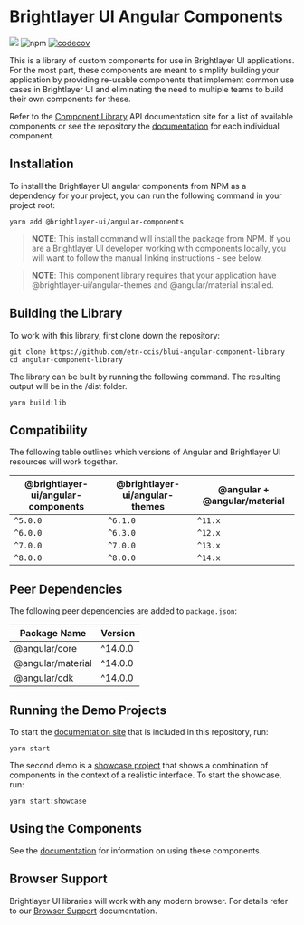 # Brightlayer UI Angular Components

[![](https://img.shields.io/circleci/project/github/etn-ccis/blui-angular-component-library/master.svg?style=flat)](https://circleci.com/gh/etn-ccis/blui-angular-component-library/tree/master)
![npm](https://img.shields.io/npm/v/@brightlayer-ui/angular-components?label=%40brightlayer-ui%2Fangular-components) [![codecov](https://codecov.io/gh/etn-ccis/blui-angular-component-library/branch/master/graph/badge.svg?token=DB9EMVFAFJ)](https://codecov.io/gh/etn-ccis/blui-angular-component-library)

This is a library of custom components for use in Brightlayer UI applications. For the most part, these components are meant to simplify building your application by providing re-usable components that implement common use cases in Brightlayer UI and eliminating the need to multiple teams to build their own components for these.

Refer to the [Component Library](https://brightlayer-ui-components.github.io/angular) API documentation site for a list of available components or see the repository the [documentation](https://github.com/brightlayer-ui/angular-component-library/tree/master/docs) for each individual component.

## Installation

To install the Brightlayer UI angular components from NPM as a dependency for your project, you can run the following command in your project root:

```
yarn add @brightlayer-ui/angular-components
```

> **NOTE**: This install command will install the package from NPM. If you are a Brightlayer UI developer working with components locally, you will want to follow the manual linking instructions - see below.

> **NOTE**: This component library requires that your application have @brightlayer-ui/angular-themes and @angular/material installed.

## Building the Library

To work with this library, first clone down the repository:

```
git clone https://github.com/etn-ccis/blui-angular-component-library
cd angular-component-library
```

The library can be built by running the following command. The resulting output will be in the /dist folder.

```
yarn build:lib
```


## Compatibility

The following table outlines which versions of Angular and Brightlayer UI resources will work together.

| @brightlayer-ui/angular-components | @brightlayer-ui/angular-themes | @angular + @angular/material |
|------------------------------------|--------------------------------|-----------------------------|
| `^5.0.0`                           | `^6.1.0`                       | `^11.x`                     |
| `^6.0.0`                           | `^6.3.0`                       | `^12.x`                     |
| `^7.0.0`                           | `^7.0.0`                       | `^13.x`                     |
| `^8.0.0`                           | `^8.0.0`                       | `^14.x`                     |

## Peer Dependencies

The following peer dependencies are added to `package.json`:

| Package Name      | Version |
| ----------------- |---------|
| @angular/core     | ^14.0.0 |
| @angular/material | ^14.0.0 |
| @angular/cdk      | ^14.0.0 |

## Running the Demo Projects

To start the [documentation site](https://brightlayer-ui-components.github.io/angular) that is included in this repository, run:

```
yarn start
```

The second demo is a [showcase project](https://blui-angular-showcase.web.app/) that shows a combination of components in the context of a realistic interface.  To start the showcase, run: 

```
yarn start:showcase
```


## Using the Components

See the [documentation](https://brightlayer-ui-components.github.io/angular) for information on using these components.

## Browser Support

Brightlayer UI libraries will work with any modern browser. For details refer to our [Browser Support](https://brightlayer-ui.github.io/development/frameworks-web/angular#browser-support) documentation.
